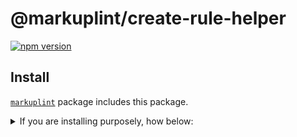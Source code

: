 # @markuplint/create-rule-helper

[![npm version](https://badge.fury.io/js/%40markuplint%2Fcreate-rule-helper.svg)](https://www.npmjs.com/package/@markuplint/create-rule-helper)

## Install

[`markuplint`](https://www.npmjs.com/package/markuplint) package includes this package.

<details>
<summary>If you are installing purposely, how below:</summary>

```shell
$ npm install @markuplint/create-rule-helper

$ yarn add @markuplint/create-rule-helper
```

</details>
